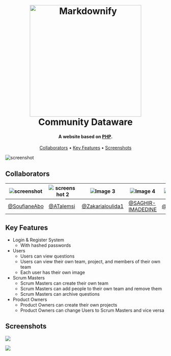 
<h1 align="center">
  <br>
  <a href="http://www.amitmerchant.com/electron-markdownify"><img src="https://cdn.discordapp.com/attachments/1174022378775384186/1176905996594061382/white2.png?ex=6583071f&is=6570921f&hm=2c2f65ed92a505104cca8b73dfedba3f3c7e7783ae055bc09e957d9e3fbb3616&" alt="Markdownify" width="350"></a>
  <br>
  Community Dataware
  <br>
</h1>

<h4 align="center">A website based on <a href="https://www.php.net/" target="_blank">PHP</a>.</h4>

<p align="center">
  <a href="#collaborators">Collaborators</a> •
  <a href="#how-to-use">Key Features</a> •
  <a href="#download">Screenshots</a>
</p>

![screenshot](https://cdn.discordapp.com/attachments/1181950457812373659/1183784218485080074/image.png?ex=658997f7&is=657722f7&hm=e0d674533437ee32b3edaf4b0eac0e4b7f88857d7e42e207201ce832700f2006&)

## Collaborators
| ![screenshot](https://cdn.discordapp.com/attachments/1181950457812373659/1183787024029843476/soufiane.png?ex=65899a94&is=65772594&hm=c60912ae87982309866558562f987d75a36b9ae0d052f1fee7badcce1e98f9f2) | ![screenshot 2](https://cdn.discordapp.com/attachments/1181950457812373659/1183787938664947844/abdellah.png?ex=65899b6e&is=6577266e&hm=e448a7b9d8e6cdbece7559b8c726a99ba11f761e5585450dc034a87d3c01f554&) | ![Image 3](https://cdn.discordapp.com/attachments/1181950457812373659/1183788030381789194/zakaria.png?ex=65899b84&is=65772684&hm=a6853492b205909784e5b483ade797832e2ebe8f6a25b9b55d7d36cc05bfe649&) | ![Image 4](https://cdn.discordapp.com/attachments/1181950457812373659/1183788150229839974/imad.png?ex=65899ba0&is=657726a0&hm=c9f958ebbb48155e7935c34829886258ef21c99fc7209cc150a67a71e19b86e0&) | ![Image 5](https://cdn.discordapp.com/attachments/1181950457812373659/1183789008648687616/saghir.png?ex=65899c6d&is=6577276d&hm=128ddc58d3596ce90b38fe74764a87571fb7bd6e814d222c16a037b79b9cd163&) |
|-----------------------------|-----------------------------|-----------------------------|-----------------------------|-----------------------------|
| [@SoufianeAbo](https://github.com/SoufianeAbo/)                      | [@ATalemsi](https://github.com/ATalemsi)                      | [@Zakarialoulida1](https://github.com/Zakarialoulida1)                     | [@SAGHIR-IMADEDINE](https://github.com/SAGHIR-Imadeddine)                      | [@medsar21](https://github.com/medsar21)                      |

## Key Features

* Login & Register System
  - With hashed passwords
* Users
  - Users can view questions
  - Users can view their own team, project, and members of their own team
  - Each user has their own image
* Scrum Masters
  - Scrum Masters can create their own team
  - Scrum Masters can add people to their own team and remove them
  - Scrum Masters can archive questions
* Product Owners
  - Product Owners can create their own projects
  - Product Owners can change Users to Scrum Masters and vice versa

## Screenshots

![](https://cdn.discordapp.com/attachments/1181950457812373659/1183790726304256130/image.png?ex=65899e06&is=65772906&hm=9ff7c7e8ccd97191e682cbfcfad06bd8d4d33bc14a5eba0375745a191e525d35&)

![](https://cdn.discordapp.com/attachments/1181950457812373659/1183790890221838517/image.png?ex=65899e2e&is=6577292e&hm=94a5907bcf7683ef800ac8904c8e2335759dd2635236c432c0a2fb9c9d0652dd&)

